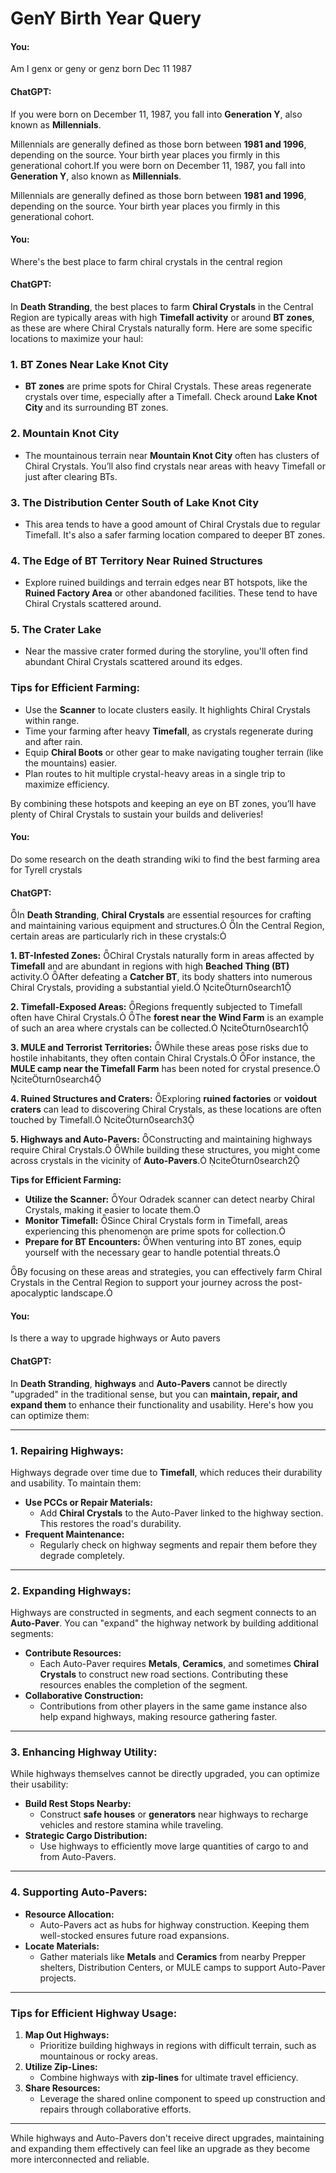 # GenY Birth Year Query

#### You:
Am I genx or geny or genz born Dec 11 1987

#### ChatGPT:
If you were born on December 11, 1987, you fall into **Generation Y**, also known as **Millennials**.

Millennials are generally defined as those born between **1981 and 1996**, depending on the source. Your birth year places you firmly in this generational cohort.If you were born on December 11, 1987, you fall into **Generation Y**, also known as **Millennials**.

Millennials are generally defined as those born between **1981 and 1996**, depending on the source. Your birth year places you firmly in this generational cohort.


#### You:
Where's the best place to farm chiral crystals in the central region

#### ChatGPT:
In **Death Stranding**, the best places to farm **Chiral Crystals** in the Central Region are typically areas with high **Timefall activity** or around **BT zones**, as these are where Chiral Crystals naturally form. Here are some specific locations to maximize your haul:

### 1. **BT Zones Near Lake Knot City**

- **BT zones** are prime spots for Chiral Crystals. These areas regenerate crystals over time, especially after a Timefall. Check around **Lake Knot City** and its surrounding BT zones.

### 2. **Mountain Knot City**

- The mountainous terrain near **Mountain Knot City** often has clusters of Chiral Crystals. You’ll also find crystals near areas with heavy Timefall or just after clearing BTs.

### 3. **The Distribution Center South of Lake Knot City**

- This area tends to have a good amount of Chiral Crystals due to regular Timefall. It's also a safer farming location compared to deeper BT zones.

### 4. **The Edge of BT Territory Near Ruined Structures**

- Explore ruined buildings and terrain edges near BT hotspots, like the **Ruined Factory Area** or other abandoned facilities. These tend to have Chiral Crystals scattered around.

### 5. **The Crater Lake**

- Near the massive crater formed during the storyline, you'll often find abundant Chiral Crystals scattered around its edges.

### Tips for Efficient Farming:

- Use the **Scanner** to locate clusters easily. It highlights Chiral Crystals within range.
- Time your farming after heavy **Timefall**, as crystals regenerate during and after rain.
- Equip **Chiral Boots** or other gear to make navigating tougher terrain (like the mountains) easier.
- Plan routes to hit multiple crystal-heavy areas in a single trip to maximize efficiency.

By combining these hotspots and keeping an eye on BT zones, you’ll have plenty of Chiral Crystals to sustain your builds and deliveries!


#### You:
Do some research on the death stranding wiki to find the best farming area for Tyrell crystals

#### ChatGPT:
In **Death Stranding**, **Chiral Crystals** are essential resources for crafting and maintaining various equipment and structures. In the Central Region, certain areas are particularly rich in these crystals:

**1. BT-Infested Zones:**
Chiral Crystals naturally form in areas affected by **Timefall** and are abundant in regions with high **Beached Thing (BT)** activity. After defeating a **Catcher BT**, its body shatters into numerous Chiral Crystals, providing a substantial yield. citeturn0search1

**2. Timefall-Exposed Areas:**
Regions frequently subjected to Timefall often have Chiral Crystals. The **forest near the Wind Farm** is an example of such an area where crystals can be collected. citeturn0search1

**3. MULE and Terrorist Territories:**
While these areas pose risks due to hostile inhabitants, they often contain Chiral Crystals. For instance, the **MULE camp near the Timefall Farm** has been noted for crystal presence. citeturn0search4

**4. Ruined Structures and Craters:**
Exploring **ruined factories** or **voidout craters** can lead to discovering Chiral Crystals, as these locations are often touched by Timefall. citeturn0search3

**5. Highways and Auto-Pavers:**
Constructing and maintaining highways require Chiral Crystals. While building these structures, you might come across crystals in the vicinity of **Auto-Pavers**. citeturn0search2

**Tips for Efficient Farming:**

- **Utilize the Scanner:** Your Odradek scanner can detect nearby Chiral Crystals, making it easier to locate them.
- **Monitor Timefall:** Since Chiral Crystals form in Timefall, areas experiencing this phenomenon are prime spots for collection.
- **Prepare for BT Encounters:** When venturing into BT zones, equip yourself with the necessary gear to handle potential threats.

By focusing on these areas and strategies, you can effectively farm Chiral Crystals in the Central Region to support your journey across the post-apocalyptic landscape.


#### You:
Is there a way to upgrade highways or Auto pavers

#### ChatGPT:
In **Death Stranding**, **highways** and **Auto-Pavers** cannot be directly "upgraded" in the traditional sense, but you can **maintain, repair, and expand them** to enhance their functionality and usability. Here's how you can optimize them:

---

### **1. Repairing Highways:**

Highways degrade over time due to **Timefall**, which reduces their durability and usability. To maintain them:

- **Use PCCs or Repair Materials:**
  - Add **Chiral Crystals** to the Auto-Paver linked to the highway section. This restores the road's durability.
- **Frequent Maintenance:**
  - Regularly check on highway segments and repair them before they degrade completely.

---

### **2. Expanding Highways:**

Highways are constructed in segments, and each segment connects to an **Auto-Paver**. You can "expand" the highway network by building additional segments:

- **Contribute Resources:**
  - Each Auto-Paver requires **Metals**, **Ceramics**, and sometimes **Chiral Crystals** to construct new road sections. Contributing these resources enables the completion of the segment.
- **Collaborative Construction:**
  - Contributions from other players in the same game instance also help expand highways, making resource gathering faster.

---

### **3. Enhancing Highway Utility:**

While highways themselves cannot be directly upgraded, you can optimize their usability:

- **Build Rest Stops Nearby:**
  - Construct **safe houses** or **generators** near highways to recharge vehicles and restore stamina while traveling.
- **Strategic Cargo Distribution:**
  - Use highways to efficiently move large quantities of cargo to and from Auto-Pavers.

---

### **4. Supporting Auto-Pavers:**

- **Resource Allocation:**
  - Auto-Pavers act as hubs for highway construction. Keeping them well-stocked ensures future road expansions.
- **Locate Materials:**
  - Gather materials like **Metals** and **Ceramics** from nearby Prepper shelters, Distribution Centers, or MULE camps to support Auto-Paver projects.

---

### **Tips for Efficient Highway Usage:**

1. **Map Out Highways:**
   - Prioritize building highways in regions with difficult terrain, such as mountainous or rocky areas.
2. **Utilize Zip-Lines:**
   - Combine highways with **zip-lines** for ultimate travel efficiency.
3. **Share Resources:**
   - Leverage the shared online component to speed up construction and repairs through collaborative efforts.

---

While highways and Auto-Pavers don't receive direct upgrades, maintaining and expanding them effectively can feel like an upgrade as they become more interconnected and reliable.
